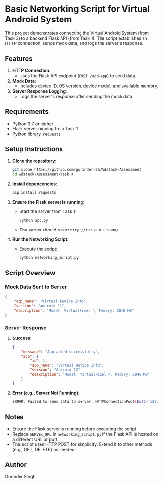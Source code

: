 # Basic Networking Script for Virtual Android System

This project demonstrates connecting the Virtual Android System (from Task 3) to a backend Flask API (from Task 1). The script establishes an HTTP connection, sends mock data, and logs the server's response.

## Features

1. **HTTP Connection**:
   - Uses the Flask API endpoint (`POST /add-app`) to send data.
2. **Mock Data**:
   - Includes device ID, OS version, device model, and available memory.
3. **Server Response Logging**:
   - Logs the server's response after sending the mock data.

## Requirements

- Python 3.7 or higher
- Flask server running from Task 1
- Python library: `requests`

## Setup Instructions

1. **Clone the repository**:
   ```bash
   git clone https://github.com/gurinder-25/Adstack-Assessment
   cd Adstack-Assessment/Task 4
   ```

2. **Install dependencies**:
   ```bash
   pip install requests
   ```

3. **Ensure the Flask server is running**:
   - Start the server from Task 1:
     ```bash
     python app.py
     ```
   - The server should run at `http://127.0.0.1:5000/`.

4. **Run the Networking Script**:
   - Execute the script:
     ```bash
     python networking_script.py
     ```

## Script Overview

### Mock Data Sent to Server

```json
{
    "app_name": "Virtual Device Info",
    "version": "Android 12",
    "description": "Model: VirtualPixel 4, Memory: 2048 MB"
}
```

### Server Response

1. **Success**:
   ```json
   {
       "message": "App added successfully",
       "app": {
           "id": 1,
           "app_name": "Virtual Device Info",
           "version": "Android 12",
           "description": "Model: VirtualPixel 4, Memory: 2048 MB"
       }
   }
   ```

2. **Error (e.g., Server Not Running)**:
   ```bash
   ERROR: Failed to send data to server: HTTPConnectionPool(host='127.0.0.1', port=5000): Max retries exceeded
   ```

## Notes

- Ensure the Flask server is running before executing the script.
- Replace `SERVER_URL` in `networking_script.py` if the Flask API is hosted on a different URL or port.
- This script uses HTTP POST for simplicity. Extend it to other methods (e.g., GET, DELETE) as needed.

## Author
Gurinder Singh
